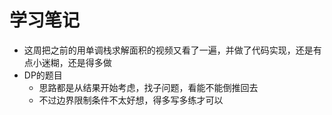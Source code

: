 # 学习笔记

- 这周把之前的用单调栈求解面积的视频又看了一遍，并做了代码实现，还是有点小迷糊，还是得多做
- DP的题目
    - 思路都是从结果开始考虑，找子问题，看能不能倒推回去
    - 不过边界限制条件不太好想，得多写多练才可以
